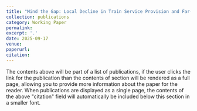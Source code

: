 ```yaml
---
title: "Mind the Gap: Local Decline in Train Service Provision and Far-Right Support"
collection: publications
category: Working Paper
permalink: 
excerpt: '.'
date: 2025-09-17
venue: 
paperurl: 
citation: 
---
```


The contents above will be part of a list of publications, if the user clicks the link for the publication than the contents of section will be rendered as a full page, allowing you to provide more information about the paper for the reader. When publications are displayed as a single page, the contents of the above "citation" field will automatically be included below this section in a smaller font.
